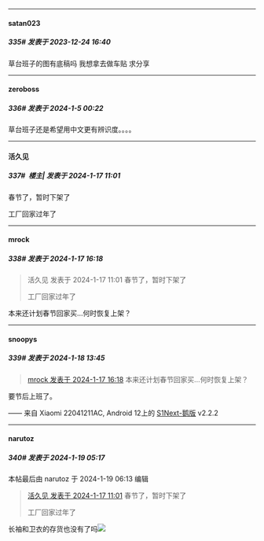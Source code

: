 
*****

####  satan023  
##### 335#       发表于 2023-12-24 16:40

草台班子的图有底稿吗 我想拿去做车贴 求分享


*****

####  zeroboss  
##### 336#       发表于 2024-1-5 00:22

草台班子还是希望用中文更有辨识度。。。。


*****

####  活久见  
##### 337#         楼主| 发表于 2024-1-17 11:01

春节了，暂时下架了

工厂回家过年了


*****

####  mrock  
##### 338#       发表于 2024-1-17 16:18

<blockquote>活久见 发表于 2024-1-17 11:01
春节了，暂时下架了

工厂回家过年了</blockquote>
本来还计划春节回家买…何时恢复上架？


*****

####  snoopys  
##### 339#       发表于 2024-1-18 13:45

<blockquote><a href="httphttps://bbs.saraba1st.com/2b/forum.php?mod=redirect&amp;goto=findpost&amp;pid=63678690&amp;ptid=2150795" target="_blank">mrock 发表于 2024-1-17 16:18</a>
本来还计划春节回家买…何时恢复上架？</blockquote>
要节后上班了。

—— 来自 Xiaomi 22041211AC, Android 12上的 [S1Next-鹅版](https://github.com/ykrank/S1-Next/releases) v2.2.2


*****

####  narutoz  
##### 340#       发表于 2024-1-19 05:17

 本帖最后由 narutoz 于 2024-1-19 06:13 编辑 
<blockquote><a href="httphttps://bbs.saraba1st.com/2b/forum.php?mod=redirect&amp;goto=findpost&amp;pid=63675002&amp;ptid=2150795" target="_blank">活久见 发表于 2024-1-17 11:01</a>
春节了，暂时下架了

工厂回家过年了</blockquote>
长袖和卫衣的存货也没有了吗<img src="https://static.saraba1st.com/image/smiley/face2017/097.png" referrerpolicy="no-referrer">

